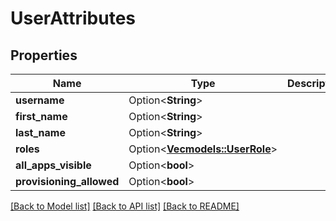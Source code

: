 # UserAttributes

## Properties

Name | Type | Description | Notes
------------ | ------------- | ------------- | -------------
**username** | Option<**String**> |  | [optional]
**first_name** | Option<**String**> |  | [optional]
**last_name** | Option<**String**> |  | [optional]
**roles** | Option<[**Vec<models::UserRole>**](UserRole.md)> |  | [optional]
**all_apps_visible** | Option<**bool**> |  | [optional]
**provisioning_allowed** | Option<**bool**> |  | [optional]

[[Back to Model list]](../README.md#documentation-for-models) [[Back to API list]](../README.md#documentation-for-api-endpoints) [[Back to README]](../README.md)


